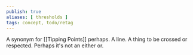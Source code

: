 ```yaml
---
publish: true
aliases: [ thresholds ]
tags: concept, todo/retag
---
```


A synonym for [[Tipping Points]] perhaps. A line. A thing to be crossed or respected. Perhaps it's not an either or.
